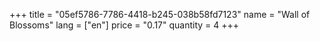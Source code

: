 +++
title = "05ef5786-7786-4418-b245-038b58fd7123"
name = "Wall of Blossoms"
lang = ["en"]
price = "0.17"
quantity = 4
+++
